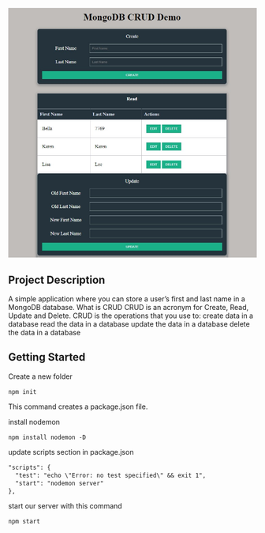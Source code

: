 ![React Store-Data-Mongodb](./img.jpg)

## Project Description
A simple application where you can store a user’s first and last name in a MongoDB database.
What is CRUD
CRUD is an acronym for Create, Read, Update and Delete. CRUD is the operations that you use to:
create data in a database
read the data in a database
update the data in a database
delete the data in a database

## Getting Started

Create a new folder 

```shell
npm init
```
This command creates a package.json file.

install nodemon
```shell
npm install nodemon -D
```

update scripts section in package.json
```shell
"scripts": { 
  "test": "echo \"Error: no test specified\" && exit 1", 
  "start": "nodemon server" 
},
```

start our server with this command
```shell
npm start
```


